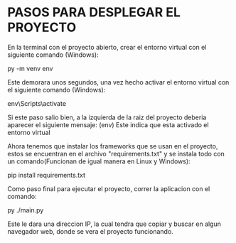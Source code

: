 # PASOS PARA DESPLEGAR EL PROYECTO

En la terminal con el proyecto abierto, crear el entorno virtual con el siguiente comando (Windows):

py -m venv env

Este demorara unos segundos, una vez hecho activar el entorno virtual con el siguiente comando (Windows):

env\Scripts\activate

Si este paso salio bien, a la izquierda de la raiz del proyecto deberia aparecer el siguiente mensaje: (env)
Este indica que esta activado el entorno virtual

Ahora tenemos que instalar los frameworks que se usan en el proyecto, estos se encuentran en el archivo "requirements.txt" y se instala todo con un comando(Funcionan de igual manera en Linux y Windows):

pip install requirements.txt

Como paso final para ejecutar el proyecto, correr la aplicacion con el comando:

py ./main.py

Este le dara una direccion IP, la cual tendra que copiar y buscar en algun navegador web, donde se vera el proyecto funcionando.